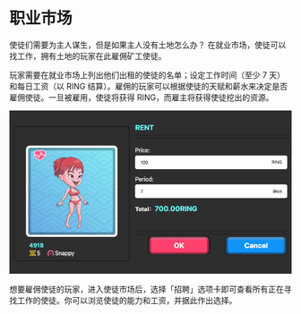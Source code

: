 # 职业市场

使徒们需要为主人谋生，但是如果主人没有土地怎么办？
在就业市场，使徒可以找工作，拥有土地的玩家在此雇佣矿工使徒。

玩家需要在就业市场上列出他们出租的使徒的名单；设定工作时间（至少 7 天）和每日工资（以 RING 结算）。雇佣的玩家可以根据使徒的天赋和薪水来决定是否雇佣使徒。一旦被雇用，使徒将获得 RING，而雇主将获得使徒挖出的资源。

![Looking for a Job](../../../.gitbook/assets/job.png)

想要雇佣使徒的玩家，进入使徒市场后，选择「招聘」选项卡即可查看所有正在寻找工作的使徒。你可以浏览使徒的能力和工资，并据此作出选择。

